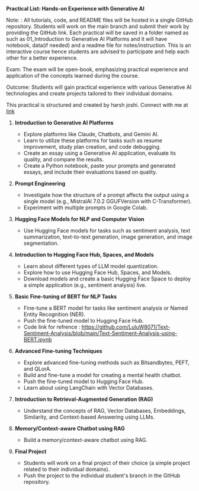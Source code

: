 **Practical List: Hands-on Experience with Generative AI**

Note: : All tutorials, code, and README files will be hosted in a single GitHub repository.
Students will work on the main branch and submit their work by providing the GitHub link. Each
practical will be saved in a folder named as <number><name of practical> such as
01_Introduction to Generative AI Platforms and it will have notebook, data(if needed) and a
readme file for notes/instruction. This is an interactive course hence students are advised to
participate and help each other for a better experience.

Exam: The exam will be open-book, emphasizing practical experience and application of the concepts learned during the course.

Outcome: Students will gain practical experience with various Generative AI technologies and create projects tailored to their individual domains.

This practical is structured and created by harsh joshi. Connect with me at [link](https://www.linkedin.com/in/harsh-joshi-ai-engineer/)

1. **Introduction to Generative AI Platforms**
   - Explore platforms like Claude, Chatbots, and Gemini AI.
   - Learn to utilize these platforms for tasks such as resume improvement, study plan creation, and code debugging.
   - Create an essay using a Generative AI application, evaluate its quality, and compare the results.
   - Create a Python notebook, paste your prompts and generated essays, and include their evaluations based on quality.

2. **Prompt Engineering**
   - Investigate how the structure of a prompt affects the output using a single model (e.g., MistralAI 7.0.2 GGUFVersion with C-Transformer).
   - Experiment with multiple prompts in Google Colab.

3. **Hugging Face Models for NLP and Computer Vision**
   - Use Hugging Face models for tasks such as sentiment analysis, text summarization, text-to-text generation, image generation, and image segmentation.

4. **Introduction to Hugging Face Hub, Spaces, and Models**
   - Learn about different types of LLM model quantization.
   - Explore how to use Hugging Face Hub, Spaces, and Models.
   - Download models and create a basic Hugging Face Space to deploy a simple application (e.g., sentiment analysis) live.

5. **Basic Fine-tuning of BERT for NLP Tasks**
   - Fine-tune a BERT model for tasks like sentiment analysis or Named Entity Recognition (NER).
   - Push the fine-tuned model to Hugging Face Hub.
   - Code link for refrence : https://github.com/LuluW8071/Text-Sentiment-Analysis/blob/main/Text-Sentiment-Analysis-using-BERT.ipynb

6. **Advanced Fine-tuning Techniques**
   - Explore advanced fine-tuning methods such as Bitsandbytes, PEFT, and QLorA.
   - Build and fine-tune a model for creating a mental health chatbot.
   - Push the fine-tuned model to Hugging Face Hub.
   - Learn about using LangChain with Vector Databases.

7. **Introduction to Retrieval-Augmented Generation (RAG)**
   - Understand the concepts of RAG, Vector Databases, Embeddings, Similarity, and Context-based Answering using LLMs.

8. **Memory/Context-aware Chatbot using RAG**
   - Build a memory/context-aware chatbot using RAG.

9. **Final Project**
   - Students will work on a final project of their choice (a simple project related to their individual domains).
   - Push the project to the individual student's branch in the GitHub repository.


